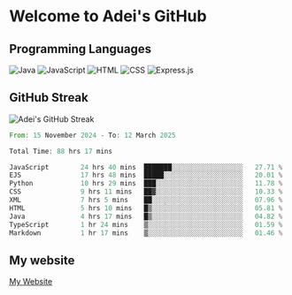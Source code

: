 # Welcome to Adei's GitHub

## Programming Languages
![Java](https://img.shields.io/badge/Java-007396?style=flat-square&logo=java&logoColor=white)
![JavaScript](https://img.shields.io/badge/JavaScript-F7DF1E?style=flat-square&logo=javascript&logoColor=black)
![HTML](https://img.shields.io/badge/HTML-E34F26?style=flat-square&logo=html5&logoColor=white)
![CSS](https://img.shields.io/badge/CSS-1572B6?style=flat-square&logo=css3&logoColor=white)
![Express.js](https://img.shields.io/badge/Express.js-000000?style=flat-square&logo=express&logoColor=white)


## GitHub Streak
![Adei's GitHub Streak](https://github-readme-streak-stats.herokuapp.com/?user=AdeiTamayo&hide_border=true)

<!--START_SECTION:waka-->

```rust
From: 15 November 2024 - To: 12 March 2025

Total Time: 88 hrs 17 mins

JavaScript        24 hrs 40 mins  ███████░░░░░░░░░░░░░░░░░░   27.71 %
EJS               17 hrs 48 mins  █████░░░░░░░░░░░░░░░░░░░░   20.01 %
Python            10 hrs 29 mins  ███░░░░░░░░░░░░░░░░░░░░░░   11.78 %
CSS               9 hrs 11 mins   ██▓░░░░░░░░░░░░░░░░░░░░░░   10.33 %
XML               7 hrs 5 mins    ██░░░░░░░░░░░░░░░░░░░░░░░   07.96 %
HTML              5 hrs 10 mins   █▒░░░░░░░░░░░░░░░░░░░░░░░   05.81 %
Java              4 hrs 17 mins   █▒░░░░░░░░░░░░░░░░░░░░░░░   04.82 %
TypeScript        1 hr 24 mins    ▒░░░░░░░░░░░░░░░░░░░░░░░░   01.59 %
Markdown          1 hr 17 mins    ▒░░░░░░░░░░░░░░░░░░░░░░░░   01.46 %
```

<!--END_SECTION:waka-->

## My website
[My Website](https://adei.eus)


